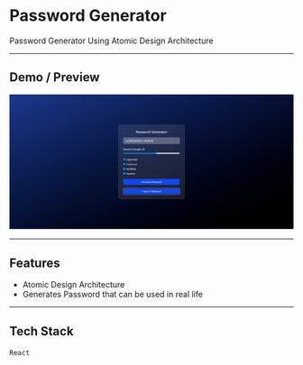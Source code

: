 # Password Generator

Password Generator Using Atomic Design Architecture

---

## Demo / Preview

<!-- Add a screenshot, video, or link to live demo -->
![Demo Screenshot](./image.png)  

---

## Features

- Atomic Design Architecture
- Generates Password that can be used in real life

---

## Tech Stack 
    React